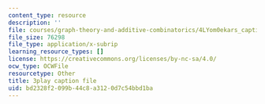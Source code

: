 ```yaml
---
content_type: resource
description: ''
file: courses/graph-theory-and-additive-combinatorics/4LYom0ekars_captions.vtt
file_size: 76298
file_type: application/x-subrip
learning_resource_types: []
license: https://creativecommons.org/licenses/by-nc-sa/4.0/
ocw_type: OCWFile
resourcetype: Other
title: 3play caption file
uid: bd2328f2-099b-44c8-a312-0d7c54bbd1ba
---
```

